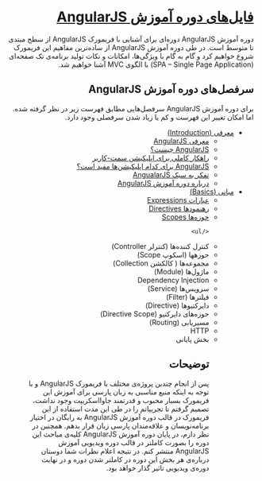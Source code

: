 <h1 dir="rtl"><a href="http://blog.allii.ir/2016/01/angularjs-beginner-intermediate-courcse-start/">فایل‌های دوره آموزش AngularJS</a></h1>
<p dir="rtl">
دوره‌ آموزش AngularJS دوره‌ای برای آشنایی با فریمورک AngularJS از سطح مبتدی تا متوسط است. در طی دوره‌ آموزش AngularJS از ساده‌ترین مفاهیم این فریمورک شروع خواهیم کرد و گام به گام با ویژگی‌ها، امکانات و نکات تولید برنامه‌ی تک صفحه‌ای (SPA – Single Page Application) با الگوی MVC آشنا خواهیم شد.
</p>
<h2 dir="rtl">سرفصل‌های دوره‌ آموزش AngularJS</h2>
<p dir="rtl">
برای دوره‌ آموزش AngularJS سرفصل‌هایی مطابق فهرست زیر در نظر گرفته شده. اما امکان تغییر این فهرست و کم یا زیاد شدن سرفصلی وجود دارد.
</p>
<ul dir="rtl">
<li><a href="http://blog.allii.ir/2016/01/angularjs-begineer-intermediate-course-introduction/">معرفی (Introduction)</a>
	<ul style="margin-right:10px;">
		<li><a href="http://blog.allii.ir/2016/01/angularjs-begineer-intermediate-course-introduction/#angularjs_introduction">معرفی AngularJS</a></li>
		<li><a href="http://blog.allii.ir/2016/01/angularjs-begineer-intermediate-course-introduction/#what_is_angularjs">AngularJS چیست؟</a></li>
		<li><a href="http://blog.allii.ir/2016/01/angularjs-begineer-intermediate-course-introduction/#client_side_application_solution">راهکار کاملی برای اپلیکیشن سمت-کاربر</a></li>
		<li><a href="http://blog.allii.ir/2016/01/angularjs-begineer-intermediate-course-introduction/#which_application_angularjs">AngularJS برای کدام اپلیکیشن‌ها مفید است؟</a></li>
		<li><a href="http://blog.allii.ir/2016/01/angularjs-begineer-intermediate-course-introduction/#angularjs_thinking_way">تفکر به سبک AngualarJS</a></li>
		<li><a href="http://blog.allii.ir/2016/01/angularjs-begineer-intermediate-course-introduction/#about_course">درباره دوره آموزش AngularJS</a></li>
	</ul>
</li>
<li><a href="http://blog.allii.ir/2016/01/angularjs-beginner-intermediate-course-basics/">مبانی (Basics)</a>
<ul style="margin-right:10px;">
		<li><a href="http://blog.allii.ir/2016/01/angularjs-beginner-intermediate-course-basics/#expressions">عبارات Expressions</a></li>
		<li><a href="http://blog.allii.ir/2016/01/angularjs-beginner-intermediate-course-basics/#directives">رهنمود‌ها Directives</a></li>
		<li><a href="http://blog.allii.ir/2016/01/angularjs-beginner-intermediate-course-basics/#scopes">حوزه‌ها Scopes</a></li>
	
	</ul>
</li>
<li>کنترل کننده‌ها (کنترلر Controller)</li>
<li>حوزهها (اسکوپ Scope)</li>
<li>مجموعه‌‌ها ( کالکشن‌ Collection)</li>
<li>ماژول‌ها (Module)</li>
<li>Dependency Injection</li>
<li>سرویس‌ها (Service)</li>
<li>فیلتر‌ها (Filter)</li>
<li>دایرکتیو‌ها (Directive)</li>
<li>حوزه‌های دایرکتیو (Directive Scope)</li>
<li>مسیر‌یابی (Routing)</li>
<li>HTTP</li>
<li>بخش پایانی</li>


<h2 dir="rtl">توضیحات</h2>
<p dir="rtl">
پس از انجام چندین پروژه‌ی مختلف با فریمورک AngularJS و با توجه به اینکه منبع مناسبی به زبان پارسی برای آموزش این فریمورک بسیار محبوب و قدرتمند جاوااسکریپت وجود نداشت، تصمیم گرفتم تا تجربیاتم را در طی این مدت استفاده از این فریمورک در قالب دوره‌ آموزش AngularJS به رایگان در اختیار برنامه‌نویسان و علاقه‌مندان پارسی زبان قرار بدهم. همچنین در نظر دارم، در پایان دوره‌ آموزش AngularJS کلیه‌ی مباحث این دوره‌ را بصورت کاملتر در قالب دوره‌ ویدیویی آموزش AngularJS منتشر کنم. در نتیجه اعلام نظرات شما دوستان درباره‌ی هر بخش این دوره در کاملتر شدن دوره و در نهایت دوره‌ی ویدیویی تاثیر گذار خواهد بود.
</p>